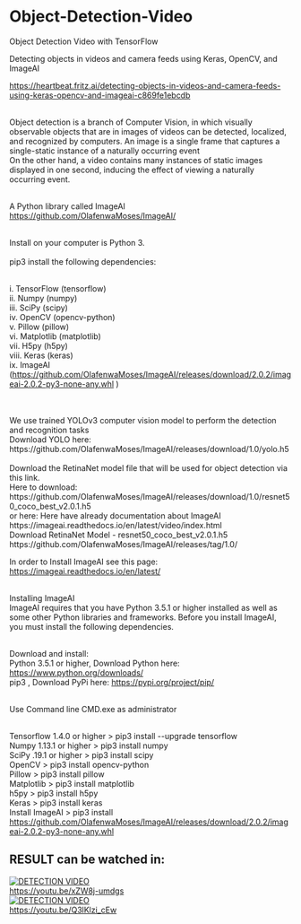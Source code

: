 # Object-Detection-Video
Object Detection Video with TensorFlow

Detecting objects in videos and camera feeds using Keras, OpenCV, and ImageAI

https://heartbeat.fritz.ai/detecting-objects-in-videos-and-camera-feeds-using-keras-opencv-and-imageai-c869fe1ebcdb

<br/>Object detection is a branch of Computer Vision, in which visually observable objects that are in images of videos can be detected, localized, and recognized by computers. An image is a single frame that captures a single-static instance of a naturally occurring event <br/>On the other hand, a video contains many instances of static images displayed in one second, inducing the effect of viewing a naturally occurring event.

<br/>A Python library called ImageAI 
<br/>https://github.com/OlafenwaMoses/ImageAI/

<br/>Install on your computer is Python 3.
<br/>
<br/>pip3 install the following dependencies:

<br/>i. 		TensorFlow (tensorflow)
<br/>ii. 	Numpy (numpy)
<br/>iii.	SciPy (scipy)
<br/>iv. 	OpenCV (opencv-python)
<br/>v. 		Pillow (pillow)
<br/>vi. 	Matplotlib (matplotlib)
<br/>vii. 	H5py (h5py)
<br/>viii. 	Keras (keras)
<br/>ix. 	ImageAI (https://github.com/OlafenwaMoses/ImageAI/releases/download/2.0.2/imageai-2.0.2-py3-none-any.whl )

<br/>
<br/>We use trained YOLOv3 computer vision model to perform the detection and recognition tasks
<br/>Download YOLO here:
<br/>https://github.com/OlafenwaMoses/ImageAI/releases/download/1.0/yolo.h5
<br/>
<br/>Download the RetinaNet model file that will be used for object detection via this link.
<br/>Here to download:
<br/>https://github.com/OlafenwaMoses/ImageAI/releases/download/1.0/resnet50_coco_best_v2.0.1.h5
<br/>or here:  Here have already documentation about ImageAI
<br/>https://imageai.readthedocs.io/en/latest/video/index.html
<br/>Download RetinaNet Model - resnet50_coco_best_v2.0.1.h5
<br/>https://github.com/OlafenwaMoses/ImageAI/releases/tag/1.0/


In order to Install ImageAI see this page:
<br/>https://imageai.readthedocs.io/en/latest/

<br/>Installing ImageAI
<br/>ImageAI requires that you have Python 3.5.1 or higher installed as well as some other Python libraries and frameworks. Before you install ImageAI, you must install the following dependencies.

<br/>Download and install:
<br/>Python 3.5.1 or higher, Download Python here: https://www.python.org/downloads/
<br/>pip3 , Download PyPi here: https://pypi.org/project/pip/


<br/>Use Command line CMD.exe as administrator

<br/>Tensorflow 1.4.0 or higher  > pip3 install --upgrade tensorflow
<br/>Numpy 1.13.1 or higher     	> pip3 install numpy
<br/>SciPy .19.1 or higher		> pip3 install scipy
<br/>OpenCV						> pip3 install opencv-python
<br/>Pillow						> pip3 install pillow
<br/>Matplotlib					> pip3 install matplotlib
<br/>h5py						> pip3 install h5py
<br/>Keras						> pip3 install keras
<br/>Install ImageAI  			> pip3 install https://github.com/OlafenwaMoses/ImageAI/releases/download/2.0.2/imageai-2.0.2-py3-none-any.whl

## RESULT can be watched in:

[![DETECTION VIDEO](https://img.youtube.com/vi/xZW8j-umdgs/0.jpg)](https://www.youtube.com/watch?v=xZW8j-umdgs)
<br/>https://youtu.be/xZW8j-umdgs
<br/>
[![DETECTION VIDEO](https://img.youtube.com/vi/Q3lKlzi_cEw/1.jpg)](https://www.youtube.com/watch?v=Q3lKlzi_cEw)
<br/>https://youtu.be/Q3lKlzi_cEw
